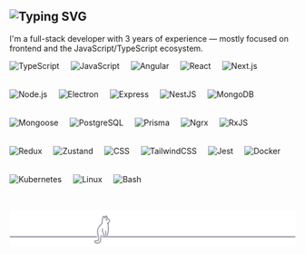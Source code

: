 <h2 href="https://git.io/typing-svg">
  <img src="https://readme-typing-svg.demolab.com?font=Fira+Code&pause=1000&color=63E6BE&random=false&width=435&lines=Hi%2C+I'm+Hamza!" alt="Typing SVG" />
</h2>


I'm a full-stack developer with 3 years of experience — mostly focused on frontend and the JavaScript/TypeScript ecosystem.


<img align="left" alt="TypeScript" height="50px" style="padding-right:20px;" src="https://cdn.jsdelivr.net/gh/devicons/devicon@latest/icons/typescript/typescript-original.svg" />
<img align="left" alt="JavaScript" height="50px" style="padding-right:20px;" src="https://cdn.jsdelivr.net/gh/devicons/devicon@latest/icons/javascript/javascript-original.svg" />
<img align="left" alt="Angular" height="50px" style="padding-right:20px;" src="https://cdn.jsdelivr.net/gh/devicons/devicon@latest/icons/angular/angular-original.svg" />
<img align="left" alt="React" height="50px" style="padding-right:20px;" src="https://cdn.jsdelivr.net/gh/devicons/devicon@latest/icons/react/react-original.svg" />
<img align="left" alt="Next.js" height="50px" style="padding-right:20px;" src="https://cdn.jsdelivr.net/gh/devicons/devicon@latest/icons/nextjs/nextjs-original.svg" />
<img align="left" alt="Node.js" height="50px" style="padding-right:20px;" src="https://cdn.jsdelivr.net/gh/devicons/devicon@latest/icons/nodejs/nodejs-original.svg" />
<img align="left" alt="Electron" height="50px" style="padding-right:20px;" src="https://cdn.jsdelivr.net/gh/devicons/devicon@latest/icons/electron/electron-original.svg" />



<img align="left" alt="Express" height="50px" style="padding-right:20px;" src="https://cdn.jsdelivr.net/gh/devicons/devicon@latest/icons/express/express-original.svg" />
<img align="left" alt="NestJS" height="50px" style="padding-right:20px;" src="https://cdn.jsdelivr.net/gh/devicons/devicon@latest/icons/nestjs/nestjs-original.svg" />
<img align="left" alt="MongoDB" height="50px" style="padding-right:20px;" src="https://cdn.jsdelivr.net/gh/devicons/devicon@latest/icons/mongodb/mongodb-original.svg" />
<img align="left" alt="Mongoose" height="50px" style="padding-right:20px;" src="https://cdn.jsdelivr.net/gh/devicons/devicon@latest/icons/mongoose/mongoose-original.svg" />
<img align="left" alt="PostgreSQL" height="50px" style="padding-right:20px;" src="https://cdn.jsdelivr.net/gh/devicons/devicon@latest/icons/postgresql/postgresql-original.svg" />
<img align="left" alt="Prisma" height="50px" style="padding-right:20px;" src="https://cdn.jsdelivr.net/gh/devicons/devicon@latest/icons/prisma/prisma-original.svg" />



<img align="left" alt="Ngrx" height="50px" style="padding-right:20px;" src="https://cdn.jsdelivr.net/gh/devicons/devicon@latest/icons/ngrx/ngrx-original.svg" />
<img align="left" alt="RxJS" height="50px" style="padding-right:20px;" src="https://cdn.jsdelivr.net/gh/devicons/devicon@latest/icons/rxjs/rxjs-original.svg" />
<img align="left" alt="Redux" height="50px" style="padding-right:20px;" src="https://cdn.jsdelivr.net/gh/devicons/devicon@latest/icons/redux/redux-original.svg" />
<img align="left" alt="Zustand" height="50px" style="padding-right:20px;" src="https://cdn.jsdelivr.net/gh/devicons/devicon@latest/icons/zustand/zustand-original.svg" />
<img align="left" alt="CSS" height="50px" style="padding-right:20px;" src="https://cdn.jsdelivr.net/gh/devicons/devicon@latest/icons/css3/css3-original-wordmark.svg" />
<img align="left" alt="TailwindCSS" height="50px" style="padding-right:20px;" src="https://cdn.jsdelivr.net/gh/devicons/devicon@latest/icons/tailwindcss/tailwindcss-original.svg" />
<img align="left" alt="Jest" height="50px" style="padding-right:20px;" src="https://cdn.jsdelivr.net/gh/devicons/devicon@latest/icons/jest/jest-plain.svg" />
<img align="left" alt="Docker" height="50px" style="padding-right:20px;" src="https://cdn.jsdelivr.net/gh/devicons/devicon@latest/icons/docker/docker-original.svg" />

<img align="left" alt="Kubernetes" height="50px" style="padding-right:20px;" src="https://cdn.jsdelivr.net/gh/devicons/devicon@latest/icons/kubernetes/kubernetes-original.svg" />


<img align="left" alt="Linux" height="50px" style="padding-right:20px;" src="https://cdn.jsdelivr.net/gh/devicons/devicon@latest/icons/linux/linux-original.svg" />
<img align="left" alt="Bash" height="50px" style="padding-right:20px;" src="https://cdn.jsdelivr.net/gh/devicons/devicon@latest/icons/bash/bash-original.svg" />

<br clear="both" />

<p align="center">
  <img src="/lookUp.svg" alt="lookup" />
</p>
